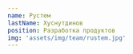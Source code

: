 ```yaml
---
name: Рустем
lastName: Хуснутдинов
position: Разработка продуктов
img: 'assets/img/team/rustem.jpg'
---
```

